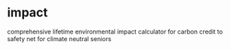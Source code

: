 # impact
comprehensive lifetime environmental impact calculator for carbon credit to safety net for climate neutral seniors
